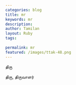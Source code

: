 ```yaml
---
categories: blog
title: mr
keywords: mr
description: 
author: Tamilan
layout: Ruby
tags: 
 
permalink: mr
featured: /images/ttak-48.png
---
```

  
திரு  
  
திரு, திருவாளர்